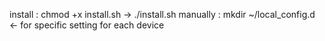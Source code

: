 install : chmod +x install.sh  -> ./install.sh
manually : mkdir ~/local_config.d <- for specific setting for each device

